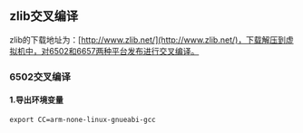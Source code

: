 ## zlib交叉编译

zlib的下载地址为：[http://www.zlib.net/](http://www.zlib.net/)，下载解压到虚拟机中，对6502和6657两种平台发布进行交叉编译。

### 6502交叉编译

#### 1.导出环境变量

```
export CC=arm-none-linux-gnueabi-gcc
```



